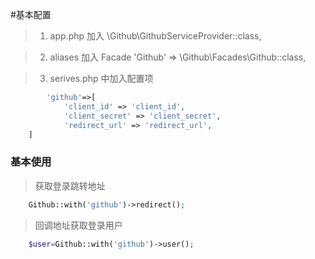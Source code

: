 
#基本配置

>1. app.php 加入 \Github\GithubServiceProvider::class,

>2. aliases 加入 Facade  'Github' => \Github\Facades\Github::class,

>3. serives.php 中加入配置项

```php
        'github'=>[
            'client_id' => 'client_id',
            'client_secret' => 'client_secret',
            'redirect_url' => 'redirect_url',
    ]
```

### 基本使用

>获取登录跳转地址


```php
    Github::with('github')->redirect();
```


>回调地址获取登录用户

```php
    $user=Github::with('github')->user();
```